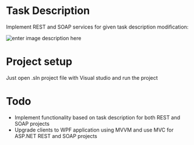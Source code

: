 # Task Description
Implement REST and SOAP services for given task description modification:

![enter image description here](https://i.imgur.com/Juh7d2j.png)

# Project setup
Just open .sln project file with Visual studio and run the project

# Todo
* Implement functionality based on task description for both REST and SOAP projects
* Upgrade clients to WPF application using MVVM and use MVC for ASP.NET REST and SOAP projects